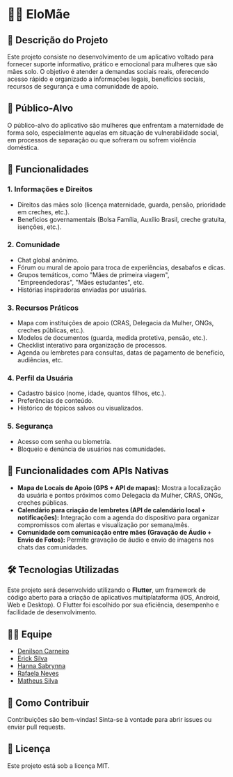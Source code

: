 # 👩‍👧 EloMãe
## 📝 Descrição do Projeto
Este projeto consiste no desenvolvimento de um aplicativo voltado para fornecer suporte informativo, prático e emocional para mulheres que são mães solo. O objetivo é atender a demandas sociais reais, oferecendo acesso rápido e organizado a informações legais, benefícios sociais, recursos de segurança e uma comunidade de apoio.

## 🎯 Público-Alvo
O público-alvo do aplicativo são mulheres que enfrentam a maternidade de forma solo, especialmente aquelas em situação de vulnerabilidade social, em processos de separação ou que sofreram ou sofrem violência doméstica.

## 🔧 Funcionalidades
### 1. Informações e Direitos
- Direitos das mães solo (licença maternidade, guarda, pensão, prioridade em creches, etc.).
- Benefícios governamentais (Bolsa Família, Auxílio Brasil, creche gratuita, isenções, etc.).

### 2. Comunidade
- Chat global anônimo.
- Fórum ou mural de apoio para troca de experiências, desabafos e dicas.
- Grupos temáticos, como "Mães de primeira viagem", "Empreendedoras", "Mães estudantes", etc.
- Histórias inspiradoras enviadas por usuárias.

### 3. Recursos Práticos
- Mapa com instituições de apoio (CRAS, Delegacia da Mulher, ONGs, creches públicas, etc.).
- Modelos de documentos (guarda, medida protetiva, pensão, etc.).
- Checklist interativo para organização de processos.
- Agenda ou lembretes para consultas, datas de pagamento de benefício, audiências, etc.

### 4. Perfil da Usuária
- Cadastro básico (nome, idade, quantos filhos, etc.).
- Preferências de conteúdo.
- Histórico de tópicos salvos ou visualizados.

### 5. Segurança
- Acesso com senha ou biometria.
- Bloqueio e denúncia de usuários nas comunidades.

## 📲 Funcionalidades com APIs Nativas
- **Mapa de Locais de Apoio (GPS + API de mapas):** Mostra a localização da usuária e pontos próximos como Delegacia da Mulher, CRAS, ONGs, creches públicas.
- **Calendário para criação de lembretes (API de calendário local + notificações):** Integração com a agenda do dispositivo para organizar compromissos com alertas e visualização por semana/mês.
- **Comunidade com comunicação entre mães (Gravação de Áudio + Envio de Fotos):** Permite gravação de áudio e envio de imagens nos chats das comunidades.

## 🛠️ Tecnologias Utilizadas
Este projeto será desenvolvido utilizando o **Flutter**, um framework de código aberto para a criação de aplicativos multiplataforma (iOS, Android, Web e Desktop). O Flutter foi escolhido por sua eficiência, desempenho e facilidade de desenvolvimento.

## 🧑‍💻 Equipe
- [Denilson Carneiro](https://github.com/Denils0n)
- [Erick Silva](https://github.com/ErickSilva-s)
- [Hanna Sabrynna](https://github.com/hannasabrynna)
- [Rafaela Neves](https://github.com/rafxhs)
- [Matheus Silva](https://github.com/V1niciusmv)

## 🤝 Como Contribuir
Contribuições são bem-vindas! Sinta-se à vontade para abrir issues ou enviar pull requests.

## 📄 Licença
Este projeto está sob a licença MIT.
